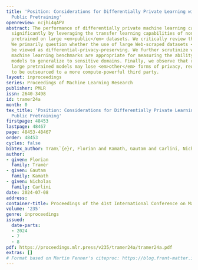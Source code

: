 ```yaml
---
title: 'Position: Considerations for Differentially Private Learning with Large-Scale
  Public Pretraining'
openreview: ncjhi4qAPV
abstract: The performance of differentially private machine learning can be boosted
  significantly by leveraging the transfer learning capabilities of non-private models
  pretrained on large <em>public</em> datasets. We critically review this approach.
  We primarily question whether the use of large Web-scraped datasets <em>should</em>
  be viewed as differential-privacy-preserving. We further scrutinize whether existing
  machine learning benchmarks are appropriate for measuring the ability of pretrained
  models to generalize to sensitive domains. Finally, we observe that reliance on
  large pretrained models may lose <em>other</em> forms of privacy, requiring data
  to be outsourced to a more compute-powerful third party.
layout: inproceedings
series: Proceedings of Machine Learning Research
publisher: PMLR
issn: 2640-3498
id: tramer24a
month: 0
tex_title: 'Position: Considerations for Differentially Private Learning with Large-Scale
  Public Pretraining'
firstpage: 48453
lastpage: 48467
page: 48453-48467
order: 48453
cycles: false
bibtex_author: Tram\`{e}r, Florian and Kamath, Gautam and Carlini, Nicholas
author:
- given: Florian
  family: Tramèr
- given: Gautam
  family: Kamath
- given: Nicholas
  family: Carlini
date: 2024-07-08
address:
container-title: Proceedings of the 41st International Conference on Machine Learning
volume: '235'
genre: inproceedings
issued:
  date-parts:
  - 2024
  - 7
  - 8
pdf: https://proceedings.mlr.press/v235/tramer24a/tramer24a.pdf
extras: []
# Format based on Martin Fenner's citeproc: https://blog.front-matter.io/posts/citeproc-yaml-for-bibliographies/
---
```

